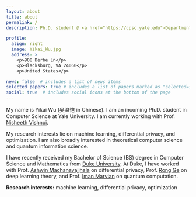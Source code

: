 ```yaml
---
layout: about
title: about
permalink: /
description: Ph.D. student @ <a href="https://cpsc.yale.edu">Department of Computer Science</a>, <a href="https://www.yale.edu">Yale University</a> 

profile:
  align: right
  image: Yikai_Wu.jpg
  address: >
    <p>908 Derbe Ln</p>
    <p>Blacksburg, VA 24060</p>
    <p>United States</p>

news: false  # includes a list of news items
selected_papers: true # includes a list of papers marked as "selected={true}"
social: true  # includes social icons at the bottom of the page
---
```


My name is Yikai Wu <a href="https://www.name-coach.com/yikai-wu" target="_blank" title="Google Scholar"><i class="fas fa-volume-up"></i></a> (吴溢恺 in Chinese). I am an incoming Ph.D. student in Computer Science at Yale University. I am currently working with Prof. <a href="https://www.cs.yale.edu/homes/vishnoi/Home.html">Nisheeth Vishnoi</a>.

My research interests lie on machine learning, differential privacy, and optimization. I am also broadly interested in theoretical computer science and quantum information science.

I have recently received my Bachelor of Science (BS) degree in Computer Science and Mathematics from <a href="https://www.duke.edu">Duke University</a>. At Duke, I have worked with Prof. <a href="https://users.cs.duke.edu/~ashwin/">Ashwin Machanavajjhala</a> on differential privacy, Prof. <a href="https://users.cs.duke.edu/~rongge/">Rong Ge</a> on deep learning theory, and Prof. <a href="https://sites.duke.edu/marvian/">Iman Marvian</a> on quantum computation.

**Research interests:** machine learning, differential privacy, optimization
